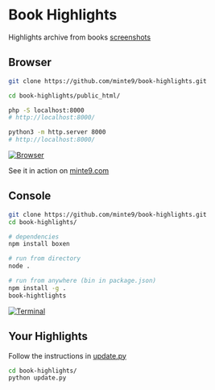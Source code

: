 # Book Highlights

Highlights archive from books [screenshots](https://github.com/minte9/book-highlights/tree/main/files_archive/my_books/book1/author1)

## Browser

~~~sh
git clone https://github.com/minte9/book-highlights.git

cd book-highlights/public_html/

php -S localhost:8000
# http://localhost:8000/

python3 -m http.server 8000
# http://localhost:8000/
~~~

[![Browser](https://www.minte9.com/lib/images/github/book-highlights/m9_08.png)](https://www.minte9.com/lib/js/minte9/book-highlights/public_html/index.htm?catg=programming&id=5)

See it in action on [minte9.com](https://www.minte9.com/lib/js/minte9/book-highlights/public_html/index.htm?catg=programming&id=5)

## Console

~~~sh
git clone https://github.com/minte9/book-highlights.git
cd book-highlights/

# dependencies
npm install boxen

# run from directory
node .

# run from anywhere (bin in package.json)
npm install -g .
book-hightlights
~~~

[![Terminal](https://www.minte9.com/lib/images/github/book-highlights/highlight_02.png)](https://www.minte9.com)

##

## Your Highlights

Follow the instructions in [update.py](https://github.com/minte9/book-highlights/blob/main/update.py)

~~~sh
cd book-highlights/
python update.py
~~~

